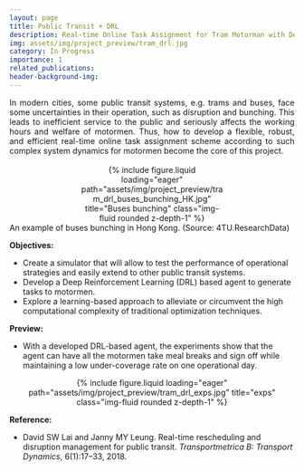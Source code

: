 ```yaml
---
layout: page
title: Public Transit + DRL
description: Real-time Online Task Assignment for Tram Motorman with Deep Reinforcement Learning @PolyU, Hong Kong
img: assets/img/project_preview/tram_drl.jpg
category: In Progress
importance: 1
related_publications:
header-background-img:
---
```


<div style="text-align: justify;">
In modern cities, some public transit systems, e.g. trams and buses, face some uncertainties in their operation, such as disruption and bunching. This leads to inefficient service to the public and seriously affects the working hours and welfare of motormen. Thus, how to develop a flexible, robust, and efficient real-time online task assignment scheme according to such complex system dynamics for motormen become the core of this project.
</div>
<br>
<div class="row">
    <div class="col-sm-3 mt-md-0"></div>
    <div class="col-sm-6 mt-md-0" style="text-align: center;">
        <div style="width: 50%; margin: auto;">
            {% include figure.liquid loading="eager" path="assets/img/project_preview/tram_drl_buses_bunching_HK.jpg" title="Buses bunching" class="img-fluid rounded z-depth-1" %}
        </div>
    </div>
    <div class="col-sm-3 mt-md-0"></div>
</div>
<div class="caption">
    An example of buses bunching in Hong Kong. (Source: 4TU.ResearchData)
</div>

**Objectives:**

- Create a simulator that will allow to test the performance of operational strategies and easily extend to other public transit systems.
- Develop a Deep Reinforcement Learning (DRL) based agent to generate tasks to motormen.
- Explore a learning-based approach to alleviate or circumvent the high computational complexity of traditional optimization techniques.

**Preview:**

- With a developed DRL-based agent, the experiments show that the agent can have all the motormen take meal breaks and sign off while maintaining a low under-coverage rate on one operational day.
<div class="row">
    <div class="col-sm-2 mt-md-0"></div>
    <div class="col-sm-8 mt-md-0" style="text-align: center;">
        <div style="margin: auto;">
            {% include figure.liquid loading="eager" path="assets/img/project_preview/tram_drl_exps.jpg" title="exps" class="img-fluid rounded z-depth-1" %}
        </div>
    </div>
    <div class="col-sm-2 mt-md-0"></div>
</div>

**Reference:**

- David SW Lai and Janny MY Leung. Real-time rescheduling and disruption management for public transit. _Transportmetrica B: Transport Dynamics_, 6(1):17–33, 2018.
